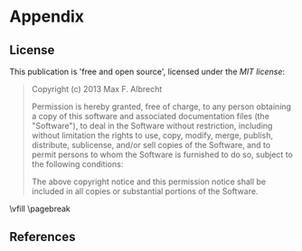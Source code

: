 # Appendix

## License

This publication is 'free and open source', 
licensed under the *MIT license*: 

> Copyright (c) 2013 Max F. Albrecht
> 
> Permission is hereby granted, free of charge, to any person obtaining a copy
> of this software and associated documentation files (the "Software"), to deal
> in the Software without restriction, including without limitation the rights
> to use, copy, modify, merge, publish, distribute, sublicense, and/or sell
> copies of the Software, and to permit persons to whom the Software is
> furnished to do so, subject to the following conditions:
> 
> The above copyright notice and this permission notice shall be included in
> all copies or substantial portions of the Software.


<!-- print-only -->
\vfill
\pagebreak

## References


